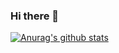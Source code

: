 
### Hi there 👋

[![Anurag's github stats](https://github-readme-stats.vercel.app/api?username=hilariousbanana)](https://github.com/anuraghazra/github-readme-stats)

<!--
**hilariousbanana/hilariousbanana** is a ✨ _special_ ✨ repository because its `README.md` (this file) appears on your GitHub profile.

Here are some ideas to get you started:

- 🔭 I’m currently working on ...
- 🌱 I’m currently learning ...
- 👯 I’m looking to collaborate on ...
- 🤔 I’m looking for help with ...
- 💬 Ask me about ...
- 📫 How to reach me: ...
- 😄 Pronouns: ...
- ⚡ Fun fact: ...
-->

